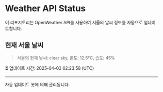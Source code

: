 
# Weather API Status

이 리포지토리는 OpenWeather API를 사용하여 서울의 날씨 정보를 자동으로 업데이트합니다.

## 현재 서울 날씨
> 서울의 현재 날씨: clear sky, 온도: 12.5°C, 습도: 45%

⏳ 업데이트 시간: 2025-04-03 02:23:58 (UTC)

---
자동 업데이트 봇에 의해 관리됩니다.
